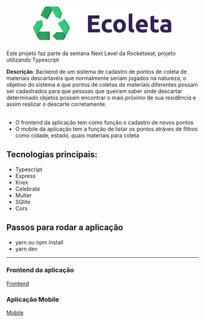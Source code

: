 <h1 align="center">
    <img alt="Ecoleta logo" src="https://github.com/lcassiol/nodejs-ecoleta/blob/master/src/assets/images/logo.png?raw=true">
</h1>

Este projeto faz parte da semana Next Level da Rocketseat, projeto utilizando Typescript

**Descrição**: Backend de um sistema de cadastro de pontos de coleta de materiais descartavéis que normalmente seriam jogados na natureza, o objetivo do sistema é que pontos de coletas de materiais diferentes possam ser cadastrados para que pessoas que queiram saber onde descartar determinado objetos possam encontrar o mais próximo de sua residência e assim realizar o descarte corretamente. <br><br>

- O frontend da aplicação tem como função o cadastro de novos pontos
- O mobile da aplicação tem a função de listar os pontos atráves de filtros como cidade, estado, quais materiais para coleta


<h2>Tecnologias principais:</h2>

- Typescript
- Express
- Knex 
- Celebrate
- Multer
- SQlite
- Cors


## Passos para rodar a aplicação

- yarn ou npm install
- yarn dev

--------------------

### Frontend da aplicação
[Frontend](https://github.com/lcassiol/reactjs-ecoleta)

### Aplicação Mobile
[Mobile](https://github.com/lcassiol/RN-ecoleta)
